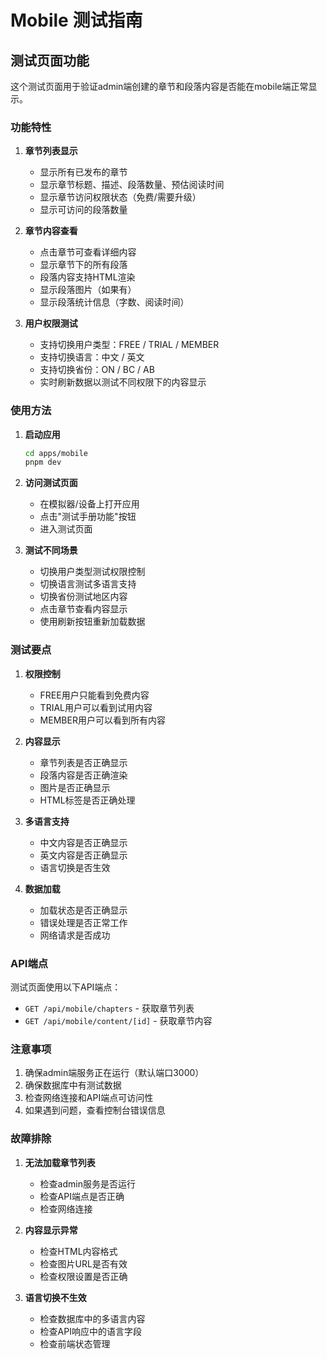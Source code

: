 # Mobile 测试指南

## 测试页面功能

这个测试页面用于验证admin端创建的章节和段落内容是否能在mobile端正常显示。

### 功能特性

1. **章节列表显示**
   - 显示所有已发布的章节
   - 显示章节标题、描述、段落数量、预估阅读时间
   - 显示章节访问权限状态（免费/需要升级）
   - 显示可访问的段落数量

2. **章节内容查看**
   - 点击章节可查看详细内容
   - 显示章节下的所有段落
   - 段落内容支持HTML渲染
   - 显示段落图片（如果有）
   - 显示段落统计信息（字数、阅读时间）

3. **用户权限测试**
   - 支持切换用户类型：FREE / TRIAL / MEMBER
   - 支持切换语言：中文 / 英文
   - 支持切换省份：ON / BC / AB
   - 实时刷新数据以测试不同权限下的内容显示

### 使用方法

1. **启动应用**
   ```bash
   cd apps/mobile
   pnpm dev
   ```

2. **访问测试页面**
   - 在模拟器/设备上打开应用
   - 点击"测试手册功能"按钮
   - 进入测试页面

3. **测试不同场景**
   - 切换用户类型测试权限控制
   - 切换语言测试多语言支持
   - 切换省份测试地区内容
   - 点击章节查看内容显示
   - 使用刷新按钮重新加载数据

### 测试要点

1. **权限控制**
   - FREE用户只能看到免费内容
   - TRIAL用户可以看到试用内容
   - MEMBER用户可以看到所有内容

2. **内容显示**
   - 章节列表是否正确显示
   - 段落内容是否正确渲染
   - 图片是否正确显示
   - HTML标签是否正确处理

3. **多语言支持**
   - 中文内容是否正确显示
   - 英文内容是否正确显示
   - 语言切换是否生效

4. **数据加载**
   - 加载状态是否正确显示
   - 错误处理是否正常工作
   - 网络请求是否成功

### API端点

测试页面使用以下API端点：

- `GET /api/mobile/chapters` - 获取章节列表
- `GET /api/mobile/content/[id]` - 获取章节内容

### 注意事项

1. 确保admin端服务正在运行（默认端口3000）
2. 确保数据库中有测试数据
3. 检查网络连接和API端点可访问性
4. 如果遇到问题，查看控制台错误信息

### 故障排除

1. **无法加载章节列表**
   - 检查admin服务是否运行
   - 检查API端点是否正确
   - 检查网络连接

2. **内容显示异常**
   - 检查HTML内容格式
   - 检查图片URL是否有效
   - 检查权限设置是否正确

3. **语言切换不生效**
   - 检查数据库中的多语言内容
   - 检查API响应中的语言字段
   - 检查前端状态管理 